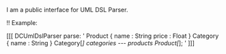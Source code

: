 I am a public interface for UML DSL Parser.

!! Example:

[[[
DCUmlDslParser parse: '
Product {
	name : String
	price : Float
}
Category {
	name : String
}
Category[*] categories --- products Product[*];
'
]]]